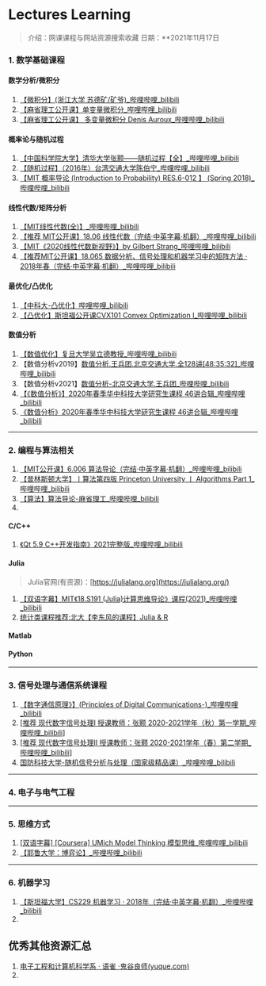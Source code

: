 # Lectures Learning

> 介绍：网课课程与网站资源搜索收藏
> 日期：**2021年11月17日


### 1. 数学基础课程

#### 数学分析/微积分

1. [【微积分】(浙江大学 苏德矿/矿爷)_哔哩哔哩_bilibili](https://www.bilibili.com/video/BV1Lt411r7NQ?from=search&seid=13745092315003208877&spm_id_from=333.337.0.0)
2. [【麻省理工公开课】单变量微积分_哔哩哔哩_bilibili](https://www.bilibili.com/video/BV1Tx411N7A8?from=search&seid=13745092315003208877&spm_id_from=333.337.0.0)
3. [【麻省理工公开课】 多变量微积分 Denis Auroux_哔哩哔哩_bilibili](https://www.bilibili.com/video/BV1Us411B7tn/?spm_id_from=333.788.recommend_more_video.0)

#### 概率论与随机过程

1. [【中国科学院大学】清华大学张颢——随机过程【全】_哔哩哔哩_bilibili](https://www.bilibili.com/video/BV1cy4y1x799?spm_id_from=333.999.0.0)
2. [【随机过程】（2016年）台湾交通大学陈伯宁_哔哩哔哩_bilibili](https://www.bilibili.com/video/BV12K411K76U?spm_id_from=333.999.0.0)
3. [【MIT 概率导论 (Introduction to Probability) RES.6-012 】 (Spring 2018)_哔哩哔哩_bilibili](https://www.bilibili.com/video/BV1LE411B7ir?spm_id_from=333.999.0.0)

#### 线性代数/矩阵分析

1. [【MIT线性代数(全)】_哔哩哔哩_bilibili](https://www.bilibili.com/video/BV1Kt411y7jN?spm_id_from=333.999.0.0)
2. [【推荐 MIT公开课】18.06 线性代数（完结·中英字幕·机翻）_哔哩哔哩_bilibili](https://www.bilibili.com/video/BV1b7411f7sK?spm_id_from=333.999.0.0)
3. [【MIT《2020线性代数新视野》】by Gilbert Strang_哔哩哔哩_bilibili](https://www.bilibili.com/video/BV1Ki4y147Kh?spm_id_from=333.999.0.0)
4. [【推荐MIT公开课】18.065 数据分析、信号处理和机器学习中的矩阵方法 · 2018年春（完结·中英字幕·机翻）_哔哩哔哩_bilibili](https://www.bilibili.com/video/BV18Z4y1W7pD?spm_id_from=333.999.0.0)

#### 最优化/凸优化

1. [【中科大-凸优化】哔哩哔哩_bilibili](https://www.bilibili.com/video/BV1Jt411p7jE?spm_id_from=333.999.0.0)
2. [【凸优化】斯坦福公开课CVX101 Convex Optimization I_哔哩哔哩_bilibili](https://www.bilibili.com/video/BV1iW411U7GF?spm_id_from=333.999.0.0)

#### 数值分析

1. [【数值优化】复旦大学吴立德教授_哔哩哔哩_bilibili](https://www.bilibili.com/video/BV1Kx411m7QB?spm_id_from=333.999.0.0)
2. 【数值分析v2019】[数值分析.王兵团.北京交通大学.全128讲[48:35:32]_哔哩哔哩_bilibili](https://www.bilibili.com/video/BV1mE411i749/)
3. 【数值分析v2021】[数值分析-北京交通大学.王兵团_哔哩哔哩_bilibili](https://www.bilibili.com/video/BV1Gz4y1m7eE?p=1)
4. [【《数值分析》】2020年春季华中科技大学研究生课程 46讲合辑_哔哩哔哩_bilibili](https://www.bilibili.com/video/BV1sh41127RZ?spm_id_from=333.999.0.0)
5. [《数值分析》2020年春季华中科技大学研究生课程 46讲合辑_哔哩哔哩_bilibili](https://www.bilibili.com/video/BV1sh41127RZ?spm_id_from=333.788.b_636f6d6d656e74.5)

---

### 2. 编程与算法相关

1. [【MIT公开课】6.006 算法导论（完结·中英字幕·机翻）_哔哩哔哩_bilibili](https://www.bilibili.com/video/BV1b7411e7ZP?spm_id_from=333.999.0.0)
2. [【普林斯顿大学】丨算法第四版 Princeton University 丨 Algorithms Part 1_哔哩哔哩_bilibili](https://www.bilibili.com/video/BV1Jt411P77c?spm_id_from=333.999.0.0)
3. [【算法】算法导论-麻省理工_哔哩哔哩_bilibili](https://www.bilibili.com/video/BV1Tb411M7FA?spm_id_from=333.999.0.0)
4. 

#### C/C++

1. [《Qt 5.9 C++开发指南》2021完整版_哔哩哔哩_bilibili](https://www.bilibili.com/video/BV1AX4y1w7Nt?spm_id_from=333.999.0.0)

#### Julia

> Julia官网(有资源)：[https://julialang.org](https://julialang.org/)

1. [【双语字幕】MIT《18.S191 (Julia)计算思维导论》课程(2021)_哔哩哔哩_bilibili](https://www.bilibili.com/video/BV1Jv411Y7zw?spm_id_from=333.999.0.0)
2. [统计类课程推荐:北大【李东风的课程】Julia & R](https://www.math.pku.edu.cn/teachers/lidf/)

#### Matlab

#### Python

---

### 3. 信号处理与通信系统课程

1. [【数字通信原理》】(Principles of Digital Communications-)_哔哩哔哩_bilibili](https://www.bilibili.com/video/BV1tW411w7GD?spm_id_from=333.999.0.0)
2. [[推荐 现代数字信号处理I 授课教师：张颢 2020-2021学年（秋）第一学期_哔哩哔哩_bilibili]](https://www.bilibili.com/video/BV19P4y1L7Ku?from=search&seid=14747533534333115977&spm_id_from=333.337.0.0)
3. [[推荐 现代数字信号处理II 授课教师：张颢 2020-2021学年（春）第二学期_哔哩哔哩_bilibili]](https://www.bilibili.com/video/BV15v411P7ha?from=search&seid=14747533534333115977&spm_id_from=333.337.0.0)
4. [国防科技大学-随机信号分析与处理（国家级精品课）_哔哩哔哩_bilibili](https://www.bilibili.com/video/BV1J4411D7YB?spm_id_from=333.999.0.0)

---

### 4. 电子与电气工程

---

### 5. 思维方式

1. [[双语字幕\] [Coursera] UMich Model Thinking 模型思维_哔哩哔哩_bilibili](https://www.bilibili.com/video/BV17x411U7FM?spm_id_from=333.999.0.0)
2. [【耶鲁大学：博弈论】_哔哩哔哩_bilibili](https://www.bilibili.com/video/BV1TJ411C7T8?spm_id_from=333.999.0.0)

---

### 6. 机器学习

1. [【斯坦福大学】CS229 机器学习 · 2018年（完结·中英字幕·机翻）_哔哩哔哩_bilibili](https://www.bilibili.com/video/BV1JE411w7Ub?spm_id_from=333.999.0.0)
2. 

## **优秀其他资源汇总**

1. [电子工程和计算机科学系 · 语雀 ·鬼谷良师(yuque.com)](https://www.yuque.com/guigumentor/guigu/computer)
2. 
